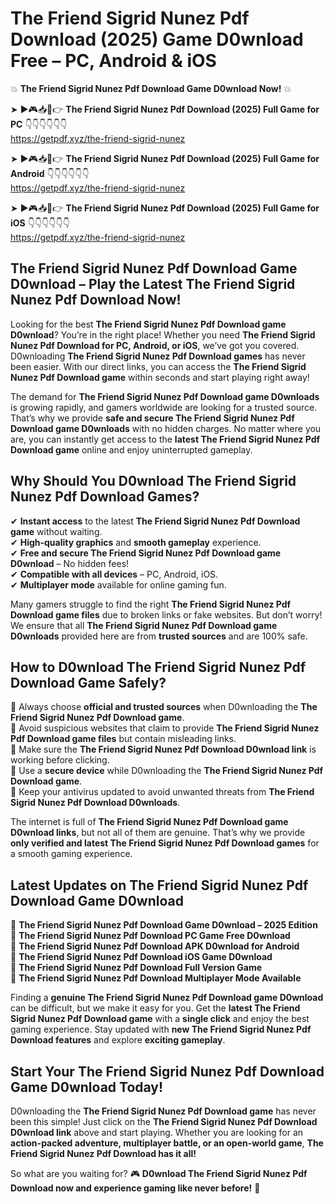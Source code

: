 # The Friend Sigrid Nunez Pdf Download (2025) Game D0wnload Free – PC, Android & iOS

💥 **The Friend Sigrid Nunez Pdf Download Game D0wnload Now!** 💥  

➤ ►🎮📥📱👉 **The Friend Sigrid Nunez Pdf Download (2025) Full Game for PC** 👇👇👇👇👇👇  
https://getpdf.xyz/the-friend-sigrid-nunez  

➤ ►🎮📥📱👉 **The Friend Sigrid Nunez Pdf Download (2025) Full Game for Android** 👇👇👇👇👇👇  
https://getpdf.xyz/the-friend-sigrid-nunez  

➤ ►🎮📥📱👉 **The Friend Sigrid Nunez Pdf Download (2025) Full Game for iOS** 👇👇👇👇👇👇  
https://getpdf.xyz/the-friend-sigrid-nunez  

## The Friend Sigrid Nunez Pdf Download Game D0wnload – Play the Latest The Friend Sigrid Nunez Pdf Download Now!

Looking for the best **The Friend Sigrid Nunez Pdf Download game D0wnload**? You’re in the right place! Whether you need **The Friend Sigrid Nunez Pdf Download for PC, Android, or iOS**, we’ve got you covered. D0wnloading **The Friend Sigrid Nunez Pdf Download games** has never been easier. With our direct links, you can access the **The Friend Sigrid Nunez Pdf Download game** within seconds and start playing right away!  

The demand for **The Friend Sigrid Nunez Pdf Download game D0wnloads** is growing rapidly, and gamers worldwide are looking for a trusted source. That’s why we provide **safe and secure The Friend Sigrid Nunez Pdf Download game D0wnloads** with no hidden charges. No matter where you are, you can instantly get access to the **latest The Friend Sigrid Nunez Pdf Download game** online and enjoy uninterrupted gameplay.  

## **Why Should You D0wnload The Friend Sigrid Nunez Pdf Download Games?**  

✔ **Instant access** to the latest **The Friend Sigrid Nunez Pdf Download game** without waiting.  
✔ **High-quality graphics** and **smooth gameplay** experience.  
✔ **Free and secure The Friend Sigrid Nunez Pdf Download game D0wnload** – No hidden fees!  
✔ **Compatible with all devices** – PC, Android, iOS.  
✔ **Multiplayer mode** available for online gaming fun.  

Many gamers struggle to find the right **The Friend Sigrid Nunez Pdf Download game files** due to broken links or fake websites. But don’t worry! We ensure that all **The Friend Sigrid Nunez Pdf Download game D0wnloads** provided here are from **trusted sources** and are 100% safe.  

## **How to D0wnload The Friend Sigrid Nunez Pdf Download Game Safely?**  

📌 Always choose **official and trusted sources** when D0wnloading the **The Friend Sigrid Nunez Pdf Download game**.  
📌 Avoid suspicious websites that claim to provide **The Friend Sigrid Nunez Pdf Download game files** but contain misleading links.  
📌 Make sure the **The Friend Sigrid Nunez Pdf Download D0wnload link** is working before clicking.  
📌 Use a **secure device** while D0wnloading the **The Friend Sigrid Nunez Pdf Download game**.  
📌 Keep your antivirus updated to avoid unwanted threats from **The Friend Sigrid Nunez Pdf Download D0wnloads**.  

The internet is full of **The Friend Sigrid Nunez Pdf Download game D0wnload links**, but not all of them are genuine. That’s why we provide **only verified and latest The Friend Sigrid Nunez Pdf Download games** for a smooth gaming experience.  

## **Latest Updates on The Friend Sigrid Nunez Pdf Download Game D0wnload**  

🔹 **The Friend Sigrid Nunez Pdf Download Game D0wnload – 2025 Edition**  
🔹 **The Friend Sigrid Nunez Pdf Download PC Game Free D0wnload**  
🔹 **The Friend Sigrid Nunez Pdf Download APK D0wnload for Android**  
🔹 **The Friend Sigrid Nunez Pdf Download iOS Game D0wnload**  
🔹 **The Friend Sigrid Nunez Pdf Download Full Version Game**  
🔹 **The Friend Sigrid Nunez Pdf Download Multiplayer Mode Available**  

Finding a **genuine The Friend Sigrid Nunez Pdf Download game D0wnload** can be difficult, but we make it easy for you. Get the **latest The Friend Sigrid Nunez Pdf Download game** with a **single click** and enjoy the best gaming experience. Stay updated with **new The Friend Sigrid Nunez Pdf Download features** and explore **exciting gameplay**.  

## **Start Your The Friend Sigrid Nunez Pdf Download Game D0wnload Today!**  

D0wnloading the **The Friend Sigrid Nunez Pdf Download game** has never been this simple! Just click on the **The Friend Sigrid Nunez Pdf Download D0wnload link** above and start playing. Whether you are looking for an **action-packed adventure, multiplayer battle, or an open-world game**, **The Friend Sigrid Nunez Pdf Download has it all!**  

So what are you waiting for? 🎮 **D0wnload The Friend Sigrid Nunez Pdf Download now and experience gaming like never before!** 🚀  